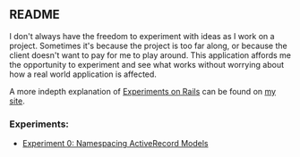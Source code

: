 ## README

I don't always have the freedom to experiment with ideas as I work on a project.
Sometimes it's because the project is too far along, or because the client
doesn't want to pay for me to play around. This application affords me the
opportunity to experiment and see what works without worrying about how a real
world application is affected.

A more indepth explanation of [Experiments on Rails](http://samuelmullen.com/2015/02/experiments-on-rails/) can be found on [my site](http://samuelmullen.com/2015/02/experiments-on-rails/).

### Experiments:

* [Experiment 0: Namespacing ActiveRecord Models](http://samuelmullen.com/2015/03/namespacing-activerecord-models/)
